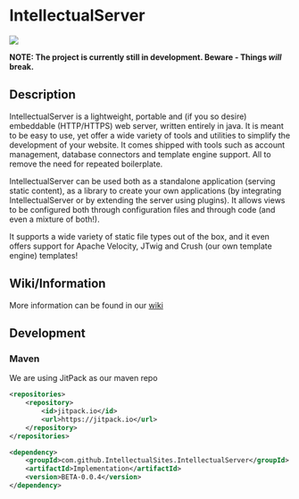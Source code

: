 # IntellectualServer
[![](https://jitpack.io/v/IntellectualSites/IntellectualServer.svg)](https://jitpack.io/#IntellectualSites/IntellectualServer)

**NOTE: The project is currently still in development. Beware - Things *will* break.**

## Description
IntellectualServer is a lightweight, portable and (if you so desire) embeddable (HTTP/HTTPS) web server, written 
entirely in java. It is meant to be easy to use, yet offer a wide variety of tools and utilities to simplify the 
development of your website. It comes shipped with tools such as account management, database connectors and template
engine support. All to remove the need for repeated boilerplate. 

IntellectualServer can be used both as a standalone application (serving static content), as a library to create your
own applications (by integrating IntellectualServer or by extending the server using plugins). It allows views to be
configured both through configuration files and through code (and even a mixture of both!).

It supports a wide variety of static file types out of the box, and it even offers support for Apache Velocity, JTwig
and Crush (our own template engine) templates! 

## Wiki/Information
More information can be found in our [wiki](https://github.com/IntellectualSites/IntellectualServer/wiki)

## Development

### Maven

We are using JitPack as our maven repo
```xml
<repositories>
    <repository>
        <id>jitpack.io</id>
        <url>https://jitpack.io</url>
    </repository>
</repositories>

<dependency>
    <groupId>com.github.IntellectualSites.IntellectualServer</groupId>
    <artifactId>Implementation</artifactId>
    <version>BETA-0.0.4</version>
</dependency>
```
